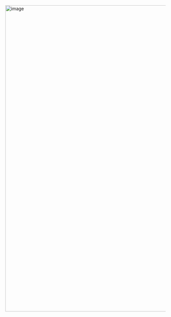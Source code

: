 <img width="960" alt="image" src="https://github.com/user-attachments/assets/b6270333-a381-45da-8675-d4fb5d6ddcd4" />
